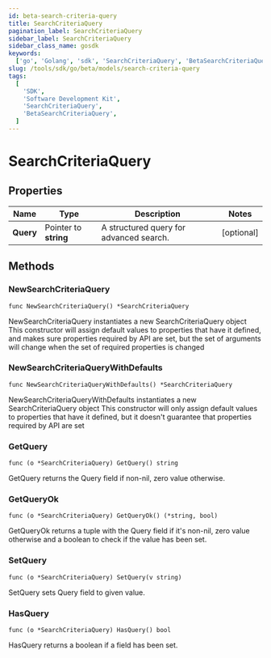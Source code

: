 ```yaml
---
id: beta-search-criteria-query
title: SearchCriteriaQuery
pagination_label: SearchCriteriaQuery
sidebar_label: SearchCriteriaQuery
sidebar_class_name: gosdk
keywords:
  ['go', 'Golang', 'sdk', 'SearchCriteriaQuery', 'BetaSearchCriteriaQuery']
slug: /tools/sdk/go/beta/models/search-criteria-query
tags:
  [
    'SDK',
    'Software Development Kit',
    'SearchCriteriaQuery',
    'BetaSearchCriteriaQuery',
  ]
---
```


# SearchCriteriaQuery

## Properties

| Name | Type | Description | Notes |
| --- | --- | --- | --- |
| **Query** | Pointer to **string** | A structured query for advanced search. | [optional] |

## Methods

### NewSearchCriteriaQuery

`func NewSearchCriteriaQuery() *SearchCriteriaQuery`

NewSearchCriteriaQuery instantiates a new SearchCriteriaQuery object This constructor will assign default values to properties that have it defined, and makes sure properties required by API are set, but the set of arguments will change when the set of required properties is changed

### NewSearchCriteriaQueryWithDefaults

`func NewSearchCriteriaQueryWithDefaults() *SearchCriteriaQuery`

NewSearchCriteriaQueryWithDefaults instantiates a new SearchCriteriaQuery object This constructor will only assign default values to properties that have it defined, but it doesn't guarantee that properties required by API are set

### GetQuery

`func (o *SearchCriteriaQuery) GetQuery() string`

GetQuery returns the Query field if non-nil, zero value otherwise.

### GetQueryOk

`func (o *SearchCriteriaQuery) GetQueryOk() (*string, bool)`

GetQueryOk returns a tuple with the Query field if it's non-nil, zero value otherwise and a boolean to check if the value has been set.

### SetQuery

`func (o *SearchCriteriaQuery) SetQuery(v string)`

SetQuery sets Query field to given value.

### HasQuery

`func (o *SearchCriteriaQuery) HasQuery() bool`

HasQuery returns a boolean if a field has been set.
